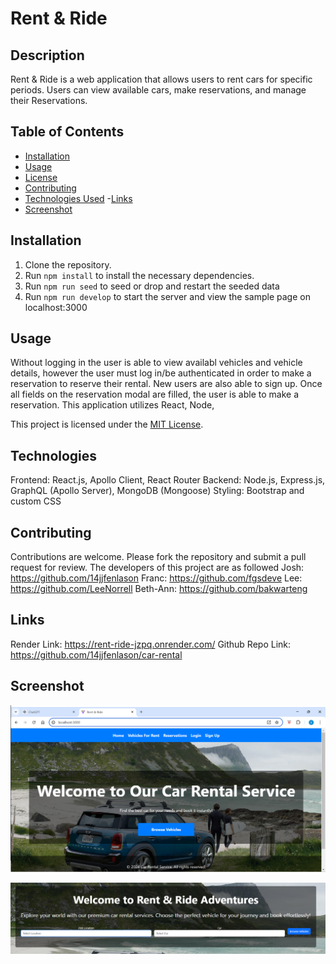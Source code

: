 # Rent & Ride 

## Description
Rent & Ride is a web application that allows users to rent cars for specific periods. Users can view available cars, make reservations, and manage their Reservations. 

## Table of Contents
- [Installation](#installation)
- [Usage](#usage)
- [License](#license)
- [Contributing](#contributing)
- [Technologies Used](#Technologies)
-[Links](#links)
- [Screenshot](#Screenshot)

## Installation
1. Clone the repository.
2. Run `npm install` to install the necessary dependencies.
3. Run `npm run seed` to seed or drop and restart the seeded data 
4. Run `npm run develop` to start the server and view the sample page on localhost:3000

## Usage
Without logging in the user is able to view availabl vehicles and vehicle details, however the user must log in/be authenticated in order to make a reservation to reserve their rental. New users are also able to sign up. Once all fields on the reservation modal are filled, the user is able to make a reservation. This application utilizes React, Node,

This project is licensed under the [MIT License](https://opensource.org/licenses/MIT).

## Technologies 
Frontend: React.js, Apollo Client, React Router
Backend: Node.js, Express.js, GraphQL (Apollo Server), MongoDB (Mongoose)
Styling: Bootstrap and custom CSS


## Contributing
Contributions are welcome. Please fork the repository and submit a pull request for review.
The developers of this project are as followed
Josh: https://github.com/14jjfenlason
Franc: https://github.com/fgsdeve
Lee: https://github.com/LeeNorrell
Beth-Ann: https://github.com/bakwarteng


## Links
Render Link: https://rent-ride-jzpq.onrender.com/
Github Repo Link: https://github.com/14jjfenlason/car-rental

## Screenshot

![alt text](<Screenshot 2024-06-16 202004.png>)



![alt text](image.png)
